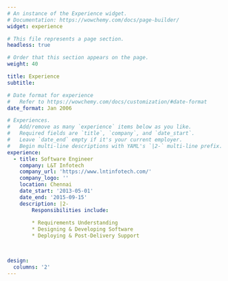 ```yaml
---
# An instance of the Experience widget.
# Documentation: https://wowchemy.com/docs/page-builder/
widget: experience

# This file represents a page section.
headless: true

# Order that this section appears on the page.
weight: 40

title: Experience
subtitle:

# Date format for experience
#   Refer to https://wowchemy.com/docs/customization/#date-format
date_format: Jan 2006

# Experiences.
#   Add/remove as many `experience` items below as you like.
#   Required fields are `title`, `company`, and `date_start`.
#   Leave `date_end` empty if it's your current employer.
#   Begin multi-line descriptions with YAML's `|2-` multi-line prefix.
experience:
  - title: Software Engineer
    company: L&T Infotech
    company_url: 'https://www.lntinfotech.com/'
    company_logo: ''
    location: Chennai
    date_start: '2013-05-01'
    date_end: '2015-09-15'
    description: |2-
        Responsibilities include:
        
        * Requirements Understanding
        * Designing & Developing Software
        * Deploying & Post-Delivery Support
        


design:
  columns: '2'
---
```

